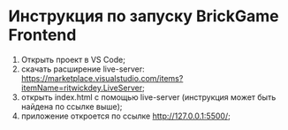 # Инструкция по запуску BrickGame Frontend

1. Открыть проект в VS Code;
2. скачать расширение live-server: https://marketplace.visualstudio.com/items?itemName=ritwickdey.LiveServer;
3. открыть index.html с помощью live-server (инструкция может быть найдена по ссылке выше);
4. приложение откроется по ссылке http://127.0.0.1:5500/;
